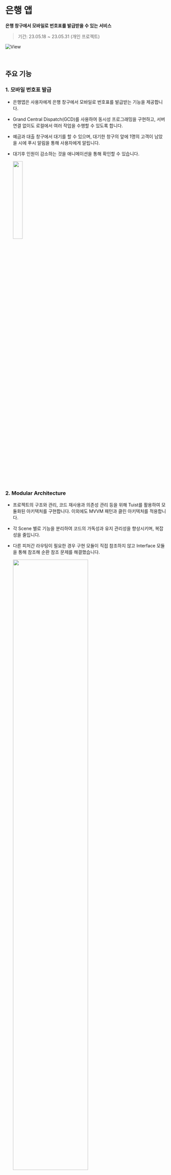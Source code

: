 # 은행 앱
**은행 창구에서 모바일로 번호표를 발급받을 수 있는 서비스**

> 기간: 23.05.18 ~ 23.05.31 (개인 프로젝트)

![View](https://github.com/devxsby/ios-bank-app/assets/80062632/b8b9f54e-eadc-450f-8d30-6aac0633848c)

<br>

## 주요 기능

### 1. 모바일 번호표 발급

- 은행앱은 사용자에게 은행 창구에서 모바일로 번호표를 발급받는 기능을 제공합니다.
- Grand Central Dispatch(GCD)를 사용하여 동시성 프로그래밍을 구현하고, 서버 연결 없이도 로컬에서 여러 작업을 수행할 수 있도록 합니다.
- 예금과 대출 창구에서 대기를 할 수 있으며, 대기한 창구의 앞에 1명의 고객이 남았을 시에 푸시 알림을 통해 사용자에게 알립니다.
- 대기후 인원이 감소하는 것을 애니메이션을 통해 확인할 수 있습니다.

  <img src="https://github.com/devxsby/ios-bank-app/assets/80062632/70d9d99e-f927-4d13-b549-8721d7e7357b" width="25%">

<br>

### 2. Modular Architecture

- 프로젝트의 구조와 관리, 코드 재사용과 의존성 관리 등을 위해 Tuist를 활용하여 모듈화된 아키텍처를 구현합니다. 이외에도 MVVM 패턴과 클린 아키텍처를 적용합니다.
- 각 Scene 별로 기능을 분리하여 코드의 가독성과 유지 관리성을 향상시키며, 복잡성을 줄입니다.
- 다른 피처간 라우팅이 필요한 경우 구현 모듈이 직접 참조하지 않고 Interface 모듈을 통해 참조해 순환 참조 문제를 해결했습니다.

  <img src="https://github.com/devxsby/ios-bank-app/assets/80062632/3dc2d1ce-ef29-408d-930c-9d956f6ce3fb" width="70%">

<br>

### 3. 테스트 코드 작성

- 도메인 레이어의 유즈케이스에 대한 테스트 코드를 작성하여, 변경된 기능이나 새로운 기능이 예상대로 동작하는지 검증합니다.
- 테스트 코드를 작성하기 위해 각 메서드의 역할과 책임에 대해 고민하고 설계를 고민하는 경험을 했습니다. 또한 메서드의 분리와 관련하여 코드를 모듈화하고 재사용 가능한 구성 요소로 만들어 유지 보수성을 향상시켰습니다.
- Given-When-Then 패턴을 사용하여 가독성을 높였고,setUp(), tearDown() 메서드를 오버라이드하여 테스트를 위한 초기화 작업과, 테스트에 의해 생성된 상태나 데이터가 다른 테스트에 영향을 주지 않도록 했습니다.
